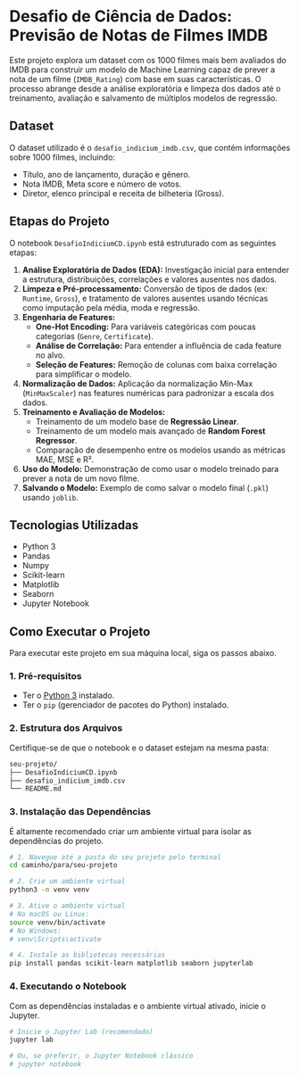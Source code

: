 # Desafio de Ciência de Dados: Previsão de Notas de Filmes IMDB

Este projeto explora um dataset com os 1000 filmes mais bem avaliados do IMDB para construir um modelo de Machine Learning capaz de prever a nota de um filme (`IMDB_Rating`) com base em suas características. O processo abrange desde a análise exploratória e limpeza dos dados até o treinamento, avaliação e salvamento de múltiplos modelos de regressão.

##  Dataset

O dataset utilizado é o `desafio_indicium_imdb.csv`, que contém informações sobre 1000 filmes, incluindo:
* Título, ano de lançamento, duração e gênero.
* Nota IMDB, Meta score e número de votos.
* Diretor, elenco principal e receita de bilheteria (Gross).

##  Etapas do Projeto

O notebook `DesafioIndiciumCD.ipynb` está estruturado com as seguintes etapas:

1.  **Análise Exploratória de Dados (EDA):** Investigação inicial para entender a estrutura, distribuições, correlações e valores ausentes nos dados.
2.  **Limpeza e Pré-processamento:** Conversão de tipos de dados (ex: `Runtime`, `Gross`), e tratamento de valores ausentes usando técnicas como imputação pela média, moda e regressão.
3.  **Engenharia de Features:**
    * **One-Hot Encoding:** Para variáveis categóricas com poucas categorias (`Genre`, `Certificate`).
    * **Análise de Correlação:** Para entender a influência de cada feature no alvo.
    * **Seleção de Features:** Remoção de colunas com baixa correlação para simplificar o modelo.
4.  **Normalização de Dados:** Aplicação da normalização Min-Max (`MinMaxScaler`) nas features numéricas para padronizar a escala dos dados.
5.  **Treinamento e Avaliação de Modelos:**
    * Treinamento de um modelo base de **Regressão Linear**.
    * Treinamento de um modelo mais avançado de **Random Forest Regressor**.
    * Comparação de desempenho entre os modelos usando as métricas MAE, MSE e R².
6.  **Uso do Modelo:** Demonstração de como usar o modelo treinado para prever a nota de um novo filme.
7.  **Salvando o Modelo:** Exemplo de como salvar o modelo final (`.pkl`) usando `joblib`.

##  Tecnologias Utilizadas

* Python 3
* Pandas
* Numpy
* Scikit-learn
* Matplotlib
* Seaborn
* Jupyter Notebook

##  Como Executar o Projeto

Para executar este projeto em sua máquina local, siga os passos abaixo.

### 1. Pré-requisitos

* Ter o [Python 3](https://www.python.org/downloads/) instalado.
* Ter o `pip` (gerenciador de pacotes do Python) instalado.

### 2. Estrutura dos Arquivos

Certifique-se de que o notebook e o dataset estejam na mesma pasta:
```bash
seu-projeto/
├── DesafioIndiciumCD.ipynb
├── desafio_indicium_imdb.csv
└── README.md
```

### 3. Instalação das Dependências

É altamente recomendado criar um ambiente virtual para isolar as dependências do projeto.

```bash
# 1. Navegue até a pasta do seu projeto pelo terminal
cd caminho/para/seu-projeto

# 2. Crie um ambiente virtual
python3 -m venv venv

# 3. Ative o ambiente virtual
# No macOS ou Linux:
source venv/bin/activate
# No Windows:
# venv\Scripts\activate

# 4. Instale as bibliotecas necessárias
pip install pandas scikit-learn matplotlib seaborn jupyterlab
```
### 4. Executando o Notebook

Com as dependências instaladas e o ambiente virtual ativado, inicie o Jupyter.
```bash
# Inicie o Jupyter Lab (recomendado)
jupyter lab

# Ou, se preferir, o Jupyter Notebook clássico
# jupyter notebook
```
